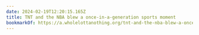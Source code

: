 ```yaml
---
date: 2024-02-19T12:20:15.165Z
title: TNT and the NBA blew a once-in-a-generation sports moment
bookmarkOf: https://a.wholelottanothing.org/tnt-and-the-nba-blew-a-once-in-a-generation-sports-moment/
---
```

